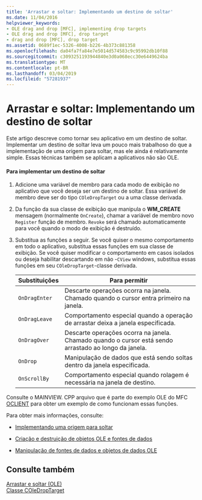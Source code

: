 ```yaml
---
title: 'Arrastar e soltar: Implementando um destino de soltar'
ms.date: 11/04/2016
helpviewer_keywords:
- OLE drag and drop [MFC], implementing drop targets
- OLE drag and drop [MFC], drop target
- drag and drop [MFC], drop target
ms.assetid: 0689f1ec-5326-4008-b226-4b373c881358
ms.openlocfilehash: da04fa7fa84e7e5014d574583c9c95992db10f88
ms.sourcegitcommit: c3093251193944840e3d0a068ecc30e6449624ba
ms.translationtype: MT
ms.contentlocale: pt-BR
ms.lasthandoff: 03/04/2019
ms.locfileid: "57281937"
---
```

# <a name="drag-and-drop-implementing-a-drop-target"></a>Arrastar e soltar: Implementando um destino de soltar

Este artigo descreve como tornar seu aplicativo em um destino de soltar. Implementar um destino de soltar leva um pouco mais trabalhoso do que a implementação de uma origem para soltar, mas ele ainda é relativamente simple. Essas técnicas também se aplicam a aplicativos não são OLE.

#### <a name="to-implement-a-drop-target"></a>Para implementar um destino de soltar

1. Adicione uma variável de membro para cada modo de exibição no aplicativo que você deseja ser um destino de soltar. Essa variável de membro deve ser do tipo `COleDropTarget` ou a uma classe derivada.

1. Da função da sua classe de exibição que manipula o **WM_CREATE** mensagem (normalmente `OnCreate`), chamar a variável de membro novo `Register` função de membro. `Revoke` será chamado automaticamente para você quando o modo de exibição é destruído.

1. Substitua as funções a seguir. Se você quiser o mesmo comportamento em todo o aplicativo, substitua essas funções em sua classe de exibição. Se você quiser modificar o comportamento em casos isolados ou deseja habilitar descartando em não -`CView` windows, substitua essas funções em seu `COleDropTarget`-classe derivada.

    |Substituições|Para permitir|
    |--------------|--------------|
    |`OnDragEnter`|Descarte operações ocorra na janela. Chamado quando o cursor entra primeiro na janela.|
    |`OnDragLeave`|Comportamento especial quando a operação de arrastar deixa a janela especificada.|
    |`OnDragOver`|Descarte operações ocorra na janela. Chamado quando o cursor está sendo arrastado ao longo da janela.|
    |`OnDrop`|Manipulação de dados que está sendo soltas dentro da janela especificada.|
    |`OnScrollBy`|Comportamento especial quando rolagem é necessária na janela de destino.|

Consulte o MAINVIEW. CPP arquivo que é parte do exemplo OLE do MFC [OCLIENT](../visual-cpp-samples.md) para obter um exemplo de como funcionam essas funções.

Para obter mais informações, consulte:

- [Implementando uma origem para soltar](../mfc/drag-and-drop-implementing-a-drop-source.md)

- [Criação e destruição de objetos OLE e fontes de dados](../mfc/data-objects-and-data-sources-creation-and-destruction.md)

- [Manipulação de fontes de dados e objetos de dados OLE](../mfc/data-objects-and-data-sources-manipulation.md)

## <a name="see-also"></a>Consulte também

[Arrastar e soltar (OLE)](../mfc/drag-and-drop-ole.md)<br/>
[Classe COleDropTarget](../mfc/reference/coledroptarget-class.md)
